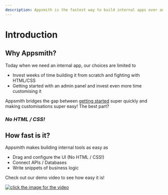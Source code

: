```yaml
---
description: Appsmith is the fastest way to build internal apps over any database or API
---
```


# Introduction

## Why Appsmith?

Today when we need an internal app, our choices are limited to

* Invest weeks of time building it from scratch and fighting with HTML/CSS
* Getting started with an admin panel and invest even more time customising it

Appsmith bridges the gap between [getting started](quick-start.md) super quickly and making customisations super easy! The best part?

### _No HTML / CSS!_

## How fast is it?

Appsmith makes building internal tools as easy as

* Drag and configure the UI \(No HTML / CSS!\)
* Connect APIs / Databases
* Write snippets of business logic

Check out our demo video to see how easy it is!

[![click the image for the video](https://img.youtube.com/vi/mzqK0QIZRLs/0.jpg)](https://www.youtube.com/watch?v=mzqK0QIZRLs)

